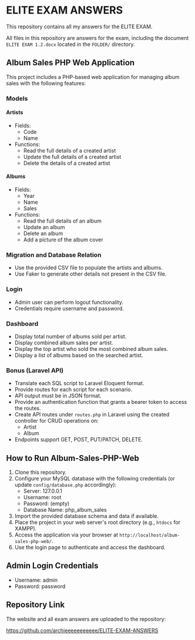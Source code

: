 # ELITE EXAM ANSWERS

This repository contains all my answers for the ELITE EXAM.

All files in this repository are answers for the exam, including the document `ELITE EXAM 1.2.docx` located in the `FOLDER/` directory.

## Album Sales PHP Web Application

This project includes a PHP-based web application for managing album sales with the following features:

### Models

#### Artists
- Fields:
  - Code
  - Name
- Functions:
  - Read the full details of a created artist
  - Update the full details of a created artist
  - Delete the details of a created artist

#### Albums
- Fields:
  - Year
  - Name
  - Sales
- Functions:
  - Read the full details of an album
  - Update an album
  - Delete an album
  - Add a picture of the album cover

### Migration and Database Relation
- Use the provided CSV file to populate the artists and albums.
- Use Faker to generate other details not present in the CSV file.

### Login
- Admin user can perform logout functionality.
- Credentials require username and password.

### Dashboard
- Display total number of albums sold per artist.
- Display combined album sales per artist.
- Display the top artist who sold the most combined album sales.
- Display a list of albums based on the searched artist.

### Bonus (Laravel API)
- Translate each SQL script to Laravel Eloquent format.
- Provide routes for each script for each scenario.
- API output must be in JSON format.
- Provide an authentication function that grants a bearer token to access the routes.
- Create API routes under `routes.php` in Laravel using the created controller for CRUD operations on:
  - Artist
  - Album
- Endpoints support GET, POST, PUT/PATCH, DELETE.

## How to Run Album-Sales-PHP-Web

1. Clone this repository.
2. Configure your MySQL database with the following credentials (or update `config/database.php` accordingly):
   - Server: 127.0.0.1
   - Username: root
   - Password: (empty)
   - Database Name: php_album_sales
3. Import the provided database schema and data if available.
4. Place the project in your web server's root directory (e.g., `htdocs` for XAMPP).
5. Access the application via your browser at `http://localhost/album-sales-php-web/`.
6. Use the login page to authenticate and access the dashboard.

## Admin Login Credentials

- Username: admin
- Password: password

## Repository Link

The website and all exam answers are uploaded to the repository:

https://github.com/archieeeeeeeeeee/ELITE-EXAM-ANSWERS
